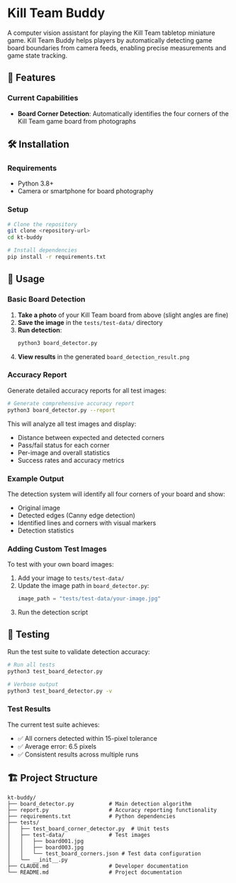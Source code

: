 # Kill Team Buddy

A computer vision assistant for playing the Kill Team tabletop miniature game. Kill Team Buddy helps players by automatically detecting game board boundaries from camera feeds, enabling precise measurements and game state tracking.

## 🚀 Features

### Current Capabilities
- **Board Corner Detection**: Automatically identifies the four corners of the Kill Team game board from photographs

## 🛠 Installation

### Requirements
- Python 3.8+
- Camera or smartphone for board photography

### Setup
```bash
# Clone the repository
git clone <repository-url>
cd kt-buddy

# Install dependencies
pip install -r requirements.txt
```

## 📖 Usage

### Basic Board Detection

1. **Take a photo** of your Kill Team board from above (slight angles are fine)
2. **Save the image** in the `tests/test-data/` directory
3. **Run detection**:
   ```bash
   python3 board_detector.py
   ```
4. **View results** in the generated `board_detection_result.png`

### Accuracy Report

Generate detailed accuracy reports for all test images:

```bash
# Generate comprehensive accuracy report
python3 board_detector.py --report
```

This will analyze all test images and display:
- Distance between expected and detected corners
- Pass/fail status for each corner
- Per-image and overall statistics
- Success rates and accuracy metrics

### Example Output

The detection system will identify all four corners of your board and show:
- Original image
- Detected edges (Canny edge detection)
- Identified lines and corners with visual markers
- Detection statistics

### Adding Custom Test Images

To test with your own board images:

1. Add your image to `tests/test-data/`
2. Update the image path in `board_detector.py`:
   ```python
   image_path = "tests/test-data/your-image.jpg"
   ```
3. Run the detection script

## 🧪 Testing

Run the test suite to validate detection accuracy:

```bash
# Run all tests
python3 test_board_detector.py

# Verbose output
python3 test_board_detector.py -v
```

### Test Results
The current test suite achieves:
- ✅ All corners detected within 15-pixel tolerance
- ✅ Average error: 6.5 pixels
- ✅ Consistent results across multiple runs


## 🏗 Project Structure

```
kt-buddy/
├── board_detector.py           # Main detection algorithm
├── report.py                   # Accuracy reporting functionality
├── requirements.txt            # Python dependencies
├── tests/
│   ├── test_board_corner_detector.py  # Unit tests
│   ├── test-data/              # Test images
│   │   ├── board001.jpg
│   │   ├── board003.jpg
│   │   └── test_board_corners.json # Test data configuration
│   └── __init__.py
├── CLAUDE.md                   # Developer documentation
└── README.md                   # Project documentation
```

